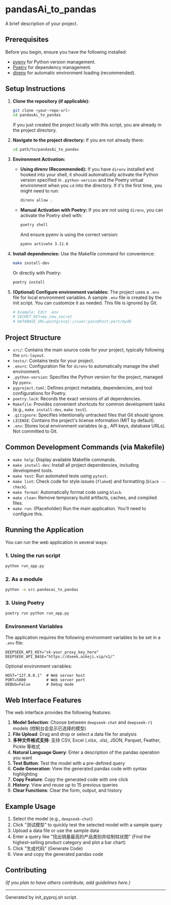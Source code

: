 # pandasAi_to_pandas

A brief description of your project.

## Prerequisites

Before you begin, ensure you have the following installed:

* [pyenv](https://github.com/pyenv/pyenv) for Python version management.
* [Poetry](https://python-poetry.org/) for dependency management.
* [direnv](https://direnv.net/) for automatic environment loading (recommended).

## Setup Instructions

1.  **Clone the repository (if applicable):**
    ```bash
    git clone <your-repo-url>
    cd pandasAi_to_pandas
    ```
    If you just created the project locally with this script, you are already in the project directory.

2.  **Navigate to the project directory:**
    If you are not already there:
    ```bash
    cd path/to/pandasAi_to_pandas
    ```

3.  **Environment Activation:**
    * **Using direnv (Recommended):**
        If you have `direnv` installed and hooked into your shell, it should automatically activate the Python version specified in `.python-version` and the Poetry virtual environment when you `cd` into the directory.
        If it's the first time, you might need to run:
        ```bash
        direnv allow .
        ```
    * **Manual Activation with Poetry:**
        If you are not using `direnv`, you can activate the Poetry shell with:
        ```bash
        poetry shell
        ```
        And ensure pyenv is using the correct version:
        ```bash
        pyenv activate 3.11.6
        ```

4.  **Install dependencies:**
    Use the Makefile command for convenience:
    ```bash
    make install-dev
    ```
    Or directly with Poetry:
    ```bash
    poetry install
    ```

5.  **(Optional) Configure environment variables:**
    The project uses a `.env` file for local environment variables. A sample `.env` file is created by the init script. You can customize it as needed. This file is ignored by Git.
    ```bash
    # Example: Edit .env
    # SECRET_KEY=my_new_secret
    # DATABASE_URL=postgresql://user:pass@host:port/mydb
    ```

## Project Structure

-   `src/`: Contains the main source code for your project, typically following the `src-layout`.
-   `tests/`: Contains tests for your project.
-   `.envrc`: Configuration file for `direnv` to automatically manage the shell environment.
-   `.python-version`: Specifies the Python version for the project, managed by `pyenv`.
-   `pyproject.toml`: Defines project metadata, dependencies, and tool configurations for Poetry.
-   `poetry.lock`: Records the exact versions of all dependencies.
-   `Makefile`: Provides convenient shortcuts for common development tasks (e.g., `make install-dev`, `make test`).
-   `.gitignore`: Specifies intentionally untracked files that Git should ignore.
-   `LICENSE`: Contains the project's license information (MIT by default).
-   `.env`: Stores local environment variables (e.g., API keys, database URLs). Not committed to Git.

## Common Development Commands (via Makefile)

-   `make help`: Display available Makefile commands.
-   `make install-dev`: Install all project dependencies, including development tools.
-   `make test`: Run automated tests using `pytest`.
-   `make lint`: Check code for style issues (`flake8`) and formatting (`black --check`).
-   `make format`: Automatically format code using `black`.
-   `make clean`: Remove temporary build artifacts, caches, and compiled files.
-   `make run`: (Placeholder) Run the main application. You'll need to configure this.

## Running the Application

You can run the web application in several ways:

### 1. Using the run script

```bash
python run_app.py
```

### 2. As a module

```bash
python -m src.pandasai_to_pandas
```

### 3. Using Poetry

```bash
poetry run python run_app.py
```

### Environment Variables

The application requires the following environment variables to be set in a `.env` file:

```
DEEPSEEK_API_KEY="sk-your_proxy_key_here"
DEEPSEEK_API_BASE="https://dseek.aikeji.vip/v1/"
```

Optional environment variables:
```
HOST="127.0.0.1"  # Web server host
PORT=5000         # Web server port
DEBUG=False       # Debug mode
```

## Web Interface Features

The web interface provides the following features:

1. **Model Selection**: Choose between `deepseek-chat` and `deepseek-r1` models (控制台会显示已选择的模型)
2. **File Upload**: Drag and drop or select a data file for analysis
3. **多种文件格式支持**: 支持 CSV, Excel (.xlsx, .xls), JSON, Parquet, Feather, Pickle 等格式
4. **Natural Language Query**: Enter a description of the pandas operation you want
5. **Test Button**: Test the model with a pre-defined query
6. **Code Generation**: View the generated pandas code with syntax highlighting
7. **Copy Feature**: Copy the generated code with one click
8. **History**: View and reuse up to 15 previous queries
9. **Clear Functions**: Clear the form, output, and history

## Example Usage

1. Select the model (e.g., `deepseek-chat`)
2. Click "测试模型" to quickly test the selected model with a sample query
3. Upload a data file or use the sample data
4. Enter a query like "找出销量最高的产品类别并绘制柱状图" (Find the highest-selling product category and plot a bar chart)
5. Click "生成代码" (Generate Code)
6. View and copy the generated pandas code

## Contributing

*(If you plan to have others contribute, add guidelines here.)*

---
Generated by init_pyproj.sh script.
